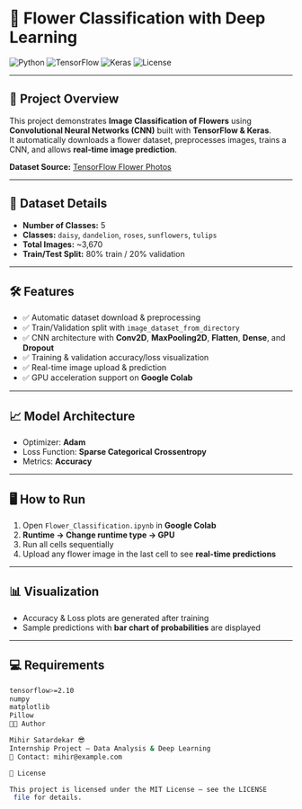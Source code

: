 # 🌸 Flower Classification with Deep Learning

![Python](https://img.shields.io/badge/Python-3.10-blue?logo=python&logoColor=white)
![TensorFlow](https://img.shields.io/badge/TensorFlow-2.x-orange?logo=tensorflow&logoColor=white)
![Keras](https://img.shields.io/badge/Keras-2.x-red?logo=keras&logoColor=white)
![License](https://img.shields.io/badge/License-MIT-green)

---

## 🚀 Project Overview

This project demonstrates **Image Classification of Flowers** using **Convolutional Neural Networks (CNN)** built with **TensorFlow & Keras**.  
It automatically downloads a flower dataset, preprocesses images, trains a CNN, and allows **real-time image prediction**.

**Dataset Source:** [TensorFlow Flower Photos](https://storage.googleapis.com/download.tensorflow.org/example_images/flower_photos.tgz)

---

## 🌺 Dataset Details

- **Number of Classes:** 5  
- **Classes:** `daisy`, `dandelion`, `roses`, `sunflowers`, `tulips`  
- **Total Images:** ~3,670  
- **Train/Test Split:** 80% train / 20% validation

---

## 🛠 Features

- ✅ Automatic dataset download & preprocessing  
- ✅ Train/Validation split with `image_dataset_from_directory`  
- ✅ CNN architecture with **Conv2D**, **MaxPooling2D**, **Flatten**, **Dense**, and **Dropout**  
- ✅ Training & validation accuracy/loss visualization  
- ✅ Real-time image upload & prediction  
- ✅ GPU acceleration support on **Google Colab**  

---

## 📈 Model Architecture


- Optimizer: **Adam**  
- Loss Function: **Sparse Categorical Crossentropy**  
- Metrics: **Accuracy**  

---

## 🖥 How to Run

1. Open `Flower_Classification.ipynb` in **Google Colab**  
2. **Runtime → Change runtime type → GPU**  
3. Run all cells sequentially  
4. Upload any flower image in the last cell to see **real-time predictions**

---

## 📊 Visualization

- Accuracy & Loss plots are generated after training  
- Sample predictions with **bar chart of probabilities** are displayed  

---

## 💻 Requirements

```bash
tensorflow>=2.10
numpy
matplotlib
Pillow
👨‍💻 Author

Mihir Satardekar 😎
Internship Project – Data Analysis & Deep Learning
📧 Contact: mihir@example.com

📜 License

This project is licensed under the MIT License – see the LICENSE
 file for details.
